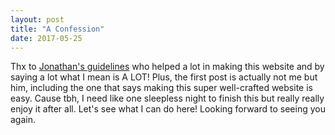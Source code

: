 ```yaml
---
layout: post
title: "A Confession"
date: 2017-05-25
---
```


Thx to [Jonathan's guidelines](http://jmcglone.com/guides/github-pages/) who helped a lot in making this website and by saying a lot what I mean is A LOT! Plus, the first post is actually not me but him, including the one that says making this super well-crafted website is easy. Cause tbh, I need like one sleepless night to finish this but really really enjoy it after all. Let's see what I can do here! Looking forward to seeing you again.
